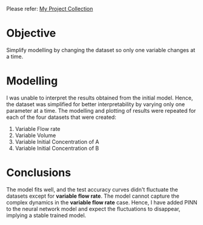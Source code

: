Please refer: [My Project Collection](https://github.com/AswinBalamurugan/Machine_Learning_Projects/blob/main/README.md)

# Objective
Simplify modelling by changing the dataset so only one variable changes at a time.

# Modelling
I was unable to interpret the results obtained from the initial model. Hence, the dataset was simplified for better interpretability by varying only one parameter at a time.
The modelling and plotting of results were repeated for each of the four datasets that were created:
1. Variable Flow rate
2. Variable Volume
3. Variable Initial Concentration of A
4. Variable Initial Concentration of B

# Conclusions
The model fits well, and the test accuracy curves didn't fluctuate the datasets except for **variable flow rate**.
The model cannot capture the complex dynamics in the **variable flow rate** case. 
Hence, I have added PINN to the neural network model and expect the fluctuations to disappear, implying a stable trained model.

